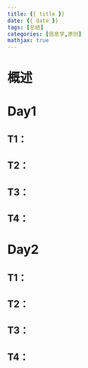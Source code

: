 ```yaml
---
title: {{ title }}
date: {{ date }}
tags: [总结]
categories: [信息学,原创]
mathjax: true
---
```

# 概述

# Day1
## T1：
## T2：
## T3：
## T4：

# Day2
## T1：
## T2：
## T3：
## T4：